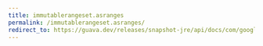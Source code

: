 ```yaml
---
title: immutablerangeset.asranges
permalink: /immutablerangeset.asranges/
redirect_to: https://guava.dev/releases/snapshot-jre/api/docs/com/google/common/collect/ImmutableRangeSet.html#asRanges--
---
```

